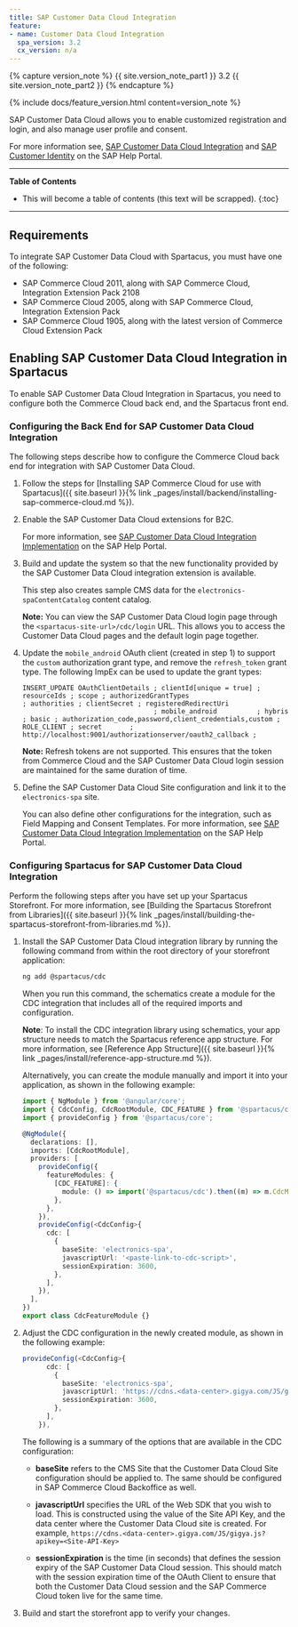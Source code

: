 ```yaml
---
title: SAP Customer Data Cloud Integration
feature:
- name: Customer Data Cloud Integration
  spa_version: 3.2
  cx_version: n/a
---
```


{% capture version_note %}
{{ site.version_note_part1 }} 3.2 {{ site.version_note_part2 }}
{% endcapture %}

{% include docs/feature_version.html content=version_note %}

SAP Customer Data Cloud allows you to enable customized registration and login, and also manage user profile and consent.

For more information see, [SAP Customer Data Cloud Integration](https://help.sap.com/viewer/b6a1e8b75222421a8faf0269e8fbd0dc/latest/en-US) and [SAP Customer Identity](https://developers.gigya.com/) on the SAP Help Portal.

***

**Table of Contents**

- This will become a table of contents (this text will be scrapped).
{:toc}

***

## Requirements

To integrate SAP Customer Data Cloud with Spartacus, you must have one of the following:

- SAP Commerce Cloud 2011, along with SAP Commerce Cloud, Integration Extension Pack 2108
- SAP Commerce Cloud 2005, along with SAP Commerce Cloud, Integration Extension Pack
- SAP Commerce Cloud 1905, along with the latest version of Commerce Cloud Extension Pack

## Enabling SAP Customer Data Cloud Integration in Spartacus

To enable SAP Customer Data Cloud Integration in Spartacus, you need to configure both the Commerce Cloud back end, and the Spartacus front end.

### Configuring the Back End for SAP Customer Data Cloud Integration

The following steps describe how to configure the Commerce Cloud back end for integration with SAP Customer Data Cloud.

1. Follow the steps for [Installing SAP Commerce Cloud for use with Spartacus]({{ site.baseurl }}{% link _pages/install/backend/installing-sap-commerce-cloud.md %}).

2. Enable the SAP Customer Data Cloud extensions for B2C.

    For more information, see [SAP Customer Data Cloud Integration Implementation](https://help.sap.com/viewer/b6a1e8b75222421a8faf0269e8fbd0dc/latest/en-US/2f49dd87b27740529dd8ccc3cd45ffa7.html) on the SAP Help Portal.

3. Build and update the system so that the new functionality provided by the SAP Customer Data Cloud integration extension is available.

    This step also creates sample CMS data for the `electronics-spaContentCatalog` content catalog.

    **Note:** You can view the SAP Customer Data Cloud login page through the `<spartacus-site-url>/cdc/login` URL. This allows you to access the Customer Data Cloud pages and the default login page together.

4. Update the `mobile_android` OAuth client (created in step 1) to support the `custom` authorization grant type, and remove the `refresh_token` grant type. The following ImpEx can be used to update the grant types:

   ```plaintext
   INSERT_UPDATE OAuthClientDetails ; clientId[unique = true] ; resourceIds ; scope ; authorizedGrantTypes                                  ; authorities ; clientSecret ; registeredRedirectUri
                                    ; mobile_android          ; hybris      ; basic ; authorization_code,password,client_credentials,custom ; ROLE_CLIENT ; secret       ; http://localhost:9001/authorizationserver/oauth2_callback ;
   ```

   **Note:** Refresh tokens are not supported. This ensures that the token from Commerce Cloud and the SAP Customer Data Cloud login session are maintained for the same duration of time.

5. Define the SAP Customer Data Cloud Site configuration and link it to the `electronics-spa` site.

    You can also define other configurations for the integration, such as Field Mapping and Consent Templates. For more information, see [SAP Customer Data Cloud Integration Implementation](https://help.sap.com/viewer/b6a1e8b75222421a8faf0269e8fbd0dc/latest/en-US/2f49dd87b27740529dd8ccc3cd45ffa7.html) on the SAP Help Portal.

### Configuring Spartacus for SAP Customer Data Cloud Integration

Perform the following steps after you have set up your Spartacus Storefront. For more information, see [Building the Spartacus Storefront from Libraries]({{ site.baseurl }}{% link _pages/install/building-the-spartacus-storefront-from-libraries.md %}).

1. Install the SAP Customer Data Cloud integration library by running the following command from within the root directory of your storefront application:

   ```bash
   ng add @spartacus/cdc
   ```

   When you run this command, the schematics create a module for the CDC integration that includes all of the required imports and configuration.

   **Note**: To install the CDC integration library using schematics, your app structure needs to match the Spartacus reference app structure. For more information, see [Reference App Structure]({{ site.baseurl }}{% link _pages/install/reference-app-structure.md %}).

   Alternatively, you can create the module manually and import it into your application, as shown in the following example:

   ```ts
   import { NgModule } from '@angular/core';
   import { CdcConfig, CdcRootModule, CDC_FEATURE } from '@spartacus/cdc/root';
   import { provideConfig } from '@spartacus/core';

   @NgModule({
     declarations: [],
     imports: [CdcRootModule],
     providers: [
       provideConfig({
         featureModules: {
           [CDC_FEATURE]: {
             module: () => import('@spartacus/cdc').then((m) => m.CdcModule),
           },
         },
       }),
       provideConfig(<CdcConfig>{
         cdc: [
           {
             baseSite: 'electronics-spa',
             javascriptUrl: '<paste-link-to-cdc-script>',
             sessionExpiration: 3600,
           },
         ],
       }),
     ],
   })
   export class CdcFeatureModule {}
   ```

2. Adjust the CDC configuration in the newly created module, as shown in the following example:

   ```ts
   provideConfig(<CdcConfig>{
         cdc: [
           {
             baseSite: 'electronics-spa',
             javascriptUrl: 'https://cdns.<data-center>.gigya.com/JS/gigya.js?apikey=<Site-API-Key>',
             sessionExpiration: 3600,
           },
         ],
       }),
   ```

   The following is a summary of the options that are available in the CDC configuration:

   - **baseSite** refers to the CMS Site that the Customer Data Cloud Site configuration should be applied to. The same should be configured in SAP Commerce Cloud Backoffice as well.

   - **javascriptUrl** specifies the URL of the Web SDK that you wish to load. This is constructed using the value of the Site API Key, and the data center where the Customer Data Cloud site is created. For example, `https://cdns.<data-center>.gigya.com/JS/gigya.js?apikey=<Site-API-Key>`

   - **sessionExpiration** is the time (in seconds) that defines the session expiry of the SAP Customer Data Cloud session. This should match with the session expiration time of the OAuth Client to ensure that both the Customer Data Cloud session and the SAP Commerce Cloud token live for the same time.

3. Build and start the storefront app to verify your changes.
